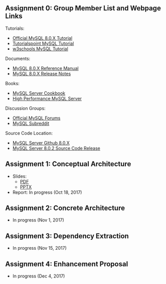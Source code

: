 ## Assignment 0: Group Member List and Webpage Links

Tutorials:
- [Official MySQL 8.0.X Tutorial](https://dev.mysql.com/doc/refman/8.0/en/tutorial.html)
- [Tutorialspoint MySQL Tutorial](https://www.tutorialspoint.com/mysql/)
- [w3schools MySQL Tutorial](https://www.w3schools.com/sql/)

Documents:
- [MySQL 8.0.X Reference Manual](https://dev.mysql.com/doc/refman/8.0/en/)
- [MySQL 8.0.X Release Notes](https://dev.mysql.com/doc/relnotes/mysql/8.0/en/)

Books:
- [MySQL Server Cookbook](http://shop.oreilly.com/product/0636920032274.do)
- [High Performance MySQL Server](http://shop.oreilly.com/product/0636920022343.do)

Discussion Groups:
- [Official MySQL Forums](https://forums.mysql.com/)
- [MySQL Subreddit](https://www.reddit.com/r/mysql/)

Source Code Location:
- [MySQL Server Github 8.0.X](https://github.com/mysql/mysql-server/tree/8.0)
- [MySQL Server 8.0.2 Source Code Release](https://github.com/mysql/mysql-server/releases/tag/mysql-8.0.2)

## Assignment 1: Conceptual Architecture

- Slides: 
  - [PDF](https://github.com/azkevin/EECS4314/blob/master/Slides/EECS4314%20A1%20Slides.pdf)
  - [PPTX](https://github.com/azkevin/EECS4314/blob/master/Slides/EECS4314%20A1%20Slides.pptx)
- Report: In progress (Oct 18, 2017)

## Assignment 2: Concrete Architecture

- In progress (Nov 1, 2017)

## Assignment 3: Dependency Extraction

- In progress (Nov 15, 2017)

## Assignment 4: Enhancement Proposal

- In progress (Dec 4, 2017)
